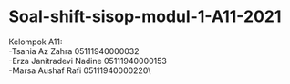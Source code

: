 # Soal-shift-sisop-modul-1-A11-2021

Kelompok A11:\
-Tsania Az Zahra	        05111940000032\
-Erza Janitradevi Nadine	05111940000153\
-Marsa Aushaf Rafi	      05111940000220\
